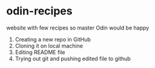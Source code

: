 # odin-recipes
website with few recipes so master Odin would be happy

1. Creating a new repo in GitHub
2. Cloning it on local machine
3. Editing README file
4. Trying out git and pushing edited file to github


